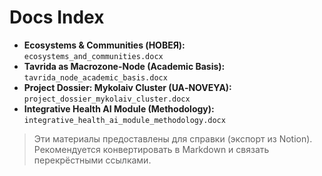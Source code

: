 # Docs Index

- **Ecosystems & Communities (НОВЕЯ):** `ecosystems_and_communities.docx`
- **Tavrida as Macrozone-Node (Academic Basis):** `tavrida_node_academic_basis.docx`
- **Project Dossier: Mykolaiv Cluster (UA‑NOVEYA):** `project_dossier_mykolaiv_cluster.docx`
- **Integrative Health AI Module (Methodology):** `integrative_health_ai_module_methodology.docx`

> Эти материалы предоставлены для справки (экспорт из Notion). Рекомендуется конвертировать в Markdown и связать перекрёстными ссылками.
